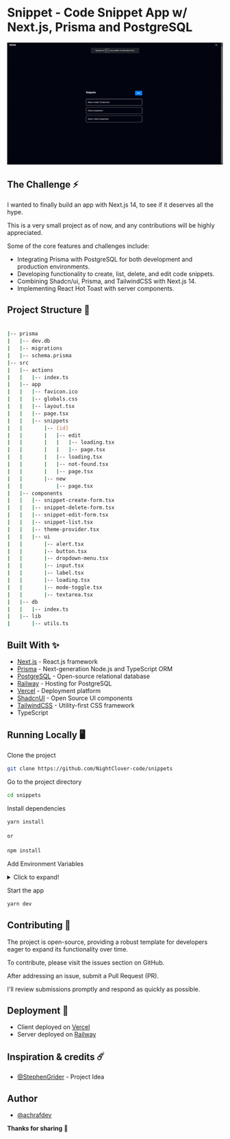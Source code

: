 # Snippet - Code Snippet App w/ Next.js, Prisma and PostgreSQL

![Snippet Manager preview image](./public/preview.gif)

## The Challenge ⚡️

I wanted to finally build an app with Next.js 14, to see if it deserves all the hype.

This is a very small project as of now, and any contributions will be highly appreciated.

Some of the core features and challenges include:

- Integrating Prisma with PostgreSQL for both development and production environments.
- Developing functionality to create, list, delete, and edit code snippets.
- Combining Shadcn/ui, Prisma, and TailwindCSS with Next.js 14.
- Implementing React Hot Toast with server components.

## Project Structure 📁

```bash

|-- prisma
|   |-- dev.db
|   |-- migrations
|   |-- schema.prisma
|-- src
|   |-- actions
|   |   |-- index.ts
|   |-- app
|   |   |-- favicon.ico
|   |   |-- globals.css
|   |   |-- layout.tsx
|   |   |-- page.tsx
|   |   |-- snippets
|   |       |-- [id]
|   |       |   |-- edit
|   |       |   |   |-- loading.tsx
|   |       |   |   |-- page.tsx
|   |       |   |-- loading.tsx
|   |       |   |-- not-found.tsx
|   |       |   |-- page.tsx
|   |       |-- new
|   |           |-- page.tsx
|   |-- components
|   |   |-- snippet-create-form.tsx
|   |   |-- snippet-delete-form.tsx
|   |   |-- snippet-edit-form.tsx
|   |   |-- snippet-list.tsx
|   |   |-- theme-provider.tsx
|   |   |-- ui
|   |       |-- alert.tsx
|   |       |-- button.tsx
|   |       |-- dropdown-menu.tsx
|   |       |-- input.tsx
|   |       |-- label.tsx
|   |       |-- loading.tsx
|   |       |-- mode-toggle.tsx
|   |       |-- textarea.tsx
|   |-- db
|   |   |-- index.ts
|   |-- lib
|       |-- utils.ts
```

## Built With ✨

- [Next.js](https://nextjs.org/) - React.js framework
- [Prisma](https://www.prisma.io/) - Next-generation Node.js and TypeScript ORM
- [PostgreSQL](https://www.postgresql.org/) - Open-source relational database
- [Railway](https://railway.app/) - Hosting for PostgreSQL
- [Vercel](https://vercel.com/) - Deployment platform
- [ShadcnUI](https://ui.shadcn.com/) - Open Source UI components
- [TailwindCSS](https://tailwindcss.com/) - Utility-first CSS framework
- TypeScript

## Running Locally 🖥️

Clone the project

```bash
git clone https://github.com/NightClover-code/snippets
```

Go to the project directory

```bash
cd snippets
```

Install dependencies

```bash
yarn install

or

npm install
```

Add Environment Variables

<details>
  <summary>Click to expand!</summary>
  
  - `DATABASE_URL`
</details>

Start the app

```bash
yarn dev
```

## Contributing 👥

The project is open-source, providing a robust template for developers eager to expand its functionality over time.

To contribute, please visit the issues section on GitHub.

After addressing an issue, submit a Pull Request (PR).

I'll review submissions promptly and respond as quickly as possible.

## Deployment 🚀

- Client deployed on [Vercel](https://vercel.com/)
- Server deployed on [Railway](https://railway.app/)

## Inspiration & credits ☄️

- [@StephenGrider](https://github.com/StephenGrider) - Project Idea

## Author

- [@achrafdev](https://twitter.com/achrafdevx)

**Thanks for sharing** 🚀

